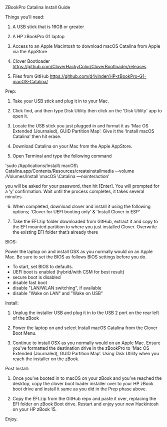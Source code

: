 ZBookPro Catalina Install Guide

Things you’ll need:

1. A USB stick that is 16GB or greater

2. A HP zBookPro G1 laptop

3. Access to an Apple Macintosh to download macOS Catalina from Apple via the AppStore

4. Clover Bootloader https://github.com/CloverHackyColor/CloverBootloader/releases

5. Files from GitHub https://github.com/d4vinder/HP-zBookPro-G1-macOS-Catalina/

Prep: 
1. Take your USB stick and plug it in to your Mac.

2. Click find, and then type Disk Utility then click on the 'Disk Utility' app to open it. 

3. Locate the USB stick you just plugged in and format it as 'Mac OS Extended (Journaled), GUID Partition Map'. Give it the ‘Install macOS Catalina’ then hit erase.

4. Download Catalina on your Mac from the Apple AppStore.

5. Open Terminal and type the following command 

'sudo /Applications/Install\ macOS\ Catalina.app/Contents/Resources/createinstallmedia --volume /Volumes/Install \macOS \Catalina —nointeraction’

you will be asked for your password, then hit [Enter]. You will prompted for a ‘y’ confirmation. Wait until the process completes, it takes several minutes.
 
6. When completed, download clover and install it using the following options; 'Clover for UEFI booting only’ & 'Install Clover in ESP’

7. Take the EFI.zip folder downloaded from GitHub, extract it and copy to the EFI mounted partition to where you just installed Clover. Overwrite the existing EFI folder that’s already there

BIOS:

Power the laptop on and install OSX as you normally would on an Apple Mac. Be sure to set the BIOS as follows BIOS settings before you do.
- To start, set BIOS to defaults.
- UEFI boot is enabled (hybrid/with CSM for best result)
- secure boot is disabled
- disable fast boot
- disable "LAN/WLAN switching", if available
- disable "Wake on LAN" and "Wake on USB”

Install:

1. Unplug the installer USB and plug it in to the USB 2 port on the rear left of the zBook

2. Power the laptop on and select Install macOS Catalina from the Clover Boot Menu. 

3. Continue to install OSX as you normally would on an Apple Mac. Ensure you’ve formatted the destination drive in the zBookPro to 'Mac OS Extended (Journaled), GUID Partition Map’. Using Disk Utility when you reach the installer on the zBook.

Post Install:

1. Once you’ve booted in to macOS on your zBook and you’ve reached the desktop, copy the clover boot loader installer over to your HP zBook boot drive and install it same as you did in the Prep phase above.

2. Copy the EFI.zip from the GitHub repo and paste it over, replacing the EFI folder on zBook Boot drive. 
Restart and enjoy your new Hackintosh on your HP zBook 15.

Enjoy. 
